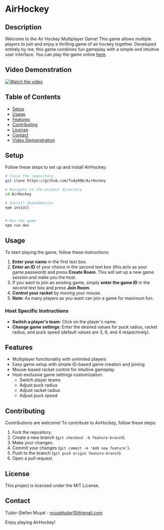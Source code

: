 # AirHockey

## Description

Welcome to the Air Hockey Multiplayer Game! This game allows multiple players to join and enjoy a thrilling game of air hockey together. Developed entirely by me, this game combines fun gameplay with a simple and intuitive user interface. You can play the game online [here](https://air-hockey-y1ek.vercel.app/).

## Video Demonstration

[![Watch the video](https://img.youtube.com/vi/6P9dLD3an7s/maxresdefault.jpg)](https://www.youtube.com/watch?v=6P9dLD3an7s)

## Table of Contents

- [Setup](#setup)
- [Usage](#usage)
- [Features](#features)
- [Contributing](#contributing)
- [License](#license)
- [Contact](#contact)
- [Video Demonstration](#video-demonstration)

## Setup

Follow these steps to set up and install AirHockey:

```bash
# Clone the repository
git clone https://github.com/Tudy006/AirHockey

# Navigate to the project directory
cd AirHockey

# Install dependencies
npm install


# Run the game
npm run dev
```

## Usage

To start playing the game, follow these instructions:

1. **Enter your name** in the first text box.
2. **Enter an ID** of your choice in the second text box (this acts as your game password) and press **Create Room**. This will set up a new game session and make you the host.
3. If you want to join an existing game, simply **enter the game ID** in the second text box and press **Join Room**.
4. **Control your racket** by moving your mouse.
5. **Note**: As many players as you want can join a game for maximum fun.

### Host Specific Instructions

- **Switch a player's team**: Click on the player's name.
- **Change game settings**: Enter the desired values for puck radius, racket radius, and puck speed (default values are 3, 6, and 4 respectively).

## Features

- Multiplayer functionality with unlimited players
- Easy game setup with simple ID-based game creation and joining
- Mouse-based racket control for intuitive gameplay
- Host-exclusive game settings customization:
  - Switch player teams
  - Adjust puck radius
  - Adjust racket radius
  - Adjust puck speed

## Contributing

Contributions are welcome! To contribute to AirHockey, follow these steps:

1. Fork the repository.
2. Create a new branch (`git checkout -b feature-branch`).
3. Make your changes.
4. Commit your changes (`git commit -m 'Add new feature'`).
5. Push to the branch (`git push origin feature-branch`).
6. Open a pull request.

## License

This project is licensed under the MIT License.

## Contact

Tudor-Ștefan Mușat - [musattudor10@gmail.com](mailto:musattudor10@gmail.com)

Enjoy playing AirHockey!
